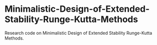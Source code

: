 # Minimalistic-Design-of-Extended-Stability-Runge-Kutta-Methods
Research code on Minimalistic Design of Extended Stability Runge-Kutta Methods.
